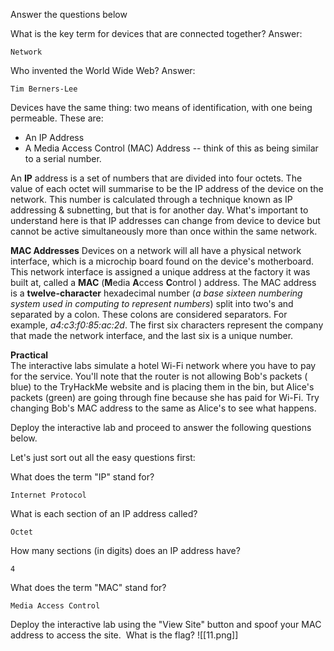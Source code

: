 Answer the questions below

What is the key term for devices that are connected together?
Answer:
```
Network
```
Who invented the World Wide Web?
Answer:
```
Tim Berners-Lee
```

Devices have the same thing: two means of identification, with one being permeable. These are:

- An IP Address
- A Media Access Control (MAC) Address -- think of this as being similar to a serial number.

An **IP** address is a set of numbers that are divided into four octets. The value of each octet will summarise to be the IP address of the device on the network. This number is calculated through a technique known as IP addressing & subnetting, but that is for another day. What's important to understand here is that IP addresses can change from device to device but cannot be active simultaneously more than once within the same network.

**MAC Addresses**
Devices on a network will all have a physical network interface, which is a microchip board found on the device's motherboard. This network interface is assigned a unique address at the factory it was built at, called a **MAC** (**M**edia **A**ccess **C**ontrol ) address. The MAC address is a **twelve-character** hexadecimal number (_a base sixteen numbering system used in computing to represent numbers_) split into two's and separated by a colon. These colons are considered separators. For example, _a4:c3:f0:85:ac:2d_. The first six characters represent the company that made the network interface, and the last six is a unique number.

**Practical**  
The interactive labs simulate a hotel Wi-Fi network where you have to pay for the service. You'll note that the router is not allowing Bob's packets ( blue) to the TryHackMe website and is placing them in the bin, but Alice's packets (green) are going through fine because she has paid for Wi-Fi. Try changing Bob's MAC address to the same as Alice's to see what happens.  

Deploy the interactive lab and proceed to answer the following questions below.

Let's just sort out all the easy questions first:

What does the term "IP" stand for?
```
Internet Protocol
```
What is each section of an IP address called?
```
Octet
```
How many sections (in digits) does an IP address have?
```
4
```
What does the term "MAC" stand for?
```
Media Access Control
```
Deploy the interactive lab using the "View Site" button and spoof your MAC address to access the site.  What is the flag?
![[11.png]]